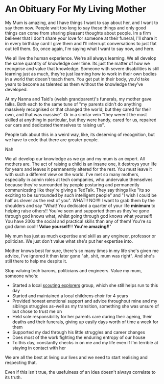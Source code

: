 
# An Obituary For My Living Mother

My Mum is amazing, and I have things I want to say about her, and I want to say them now. People wait too long to say these things and only good things can come from sharing pleasant thoughts about people. Im a firm believer that I don't share your love for someone at their funeral, I'll share it in every birthday card I give them and I'll interrupt conversations to just flat out tell them. So, once again, I'm saying what I want to say now, and here.

We all live the human experience. We're all always learning. We all develop the same quantity of knowledge over time. Its just the matter of how we recognise and value that knowledge. Someone with severe disabilities is still learning just as much, they're just learning how to work in their own bodies in a world that doesn't teach them. You get put in their body, you'd take years to become as talented as them without the knowledge they've developed.

At my Nanna and Taid's (welsh grandparent)'s funerals, my mother gave talks. Both each to the same tune of "my parents didn't do anything massively recognised or that changed the world, but they cared for their own, and that was massive". Or in a similar vein "they werent the most skilled at anything in particular, but they were handy, cared for us, repaired our cars and dedicated themselves to raising us". 

People talk about this in a weird way, like, its deserving of recognition, but we have to cede that there are greater people.

Nah

We all develop our knowledge as we go and my mum is an expert. All mothers are. The act of raising a child is an insane one, it destroys your life for years and leaves it permanently altered for the rest. You must leave it with such a different view on the world. I've met so many mothers, especially in admin roles at tech companies, who undervalue themselves because they're surrounded by people posturing and permanently communicating like they're giving a TedTalk. They say things like "its so exciting to be surrounded by such intelligent people" and "I wish I could be half as clever as the rest of you". WHAT!! NO!!!! I want to grab them by the shoulders and say "What! You dedicated a quarter of your life __minimum__ to helping raise others!! You've seen and supported them as they've gone through god knows what, whilst going through god knows what yourself! You have 200x the social and practical skills than any of them! You're so god damn cool!! __Value yourself__!!! __You're amazing!!__"

My mum has just as much expertise and skill as any engineer, professor or politician. We just don't value what she's put her expertise into.

Mother knows best for sure, there's so many times in my life she's given me advice, I've ignored it then later gone "ah, shit, mum was right". And she's still there to help me despite it.

Stop valuing tech barons, politicians and engineers. Value my mum, someone who's:

- Started a local [scouting explorers](https://www.scouts.org.uk/explorers) group, which she still helps run to this day
- Started and maintained a local childrens choir for 4 years
- Provided honest emotional support and advice throughout mine and my siblings struggles as-well as my transition, something she was unsure of but chose to trust me on
- Held sole responsibility for her parents care during their ageing, their deaths and their funerals, giving up easily days worth of time a week for them
- Supported my dad through his little struggles and career changes
- Does most of the work fighting the enduring entropy of our house
- To this day, constantly checks in on me and my life even if I'm terrible at staying in contact with her

We are all the best at living our lives and we need to start realising and respecting that.

Even if this isn't true, the usefulness of an idea doesn't always correlate to its truth.
